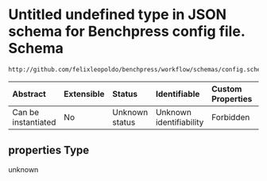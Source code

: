 # Untitled undefined type in JSON schema for Benchpress config file. Schema

```txt
http://github.com/felixleopoldo/benchpress/workflow/schemas/config.schema.json#/definitions/bdgraph_graphsim/properties
```



| Abstract            | Extensible | Status         | Identifiable            | Custom Properties | Additional Properties | Access Restrictions | Defined In                                                        |
| :------------------ | :--------- | :------------- | :---------------------- | :---------------- | :-------------------- | :------------------ | :---------------------------------------------------------------- |
| Can be instantiated | No         | Unknown status | Unknown identifiability | Forbidden         | Allowed               | none                | [config.schema.json\*](config.schema.json "open original schema") |

## properties Type

unknown
